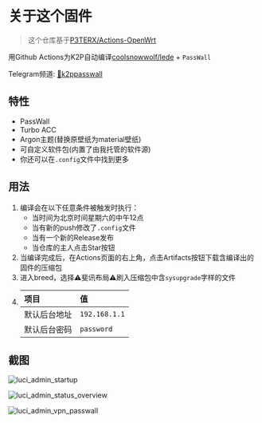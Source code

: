# 关于这个固件

> 这个仓库基于[P3TERX/Actions-OpenWrt](https://github.com/P3TERX/Actions-OpenWrt)

用Github Actions为K2P自动编译[coolsnowwolf/lede](https://github.com/coolsnowwolf/lede) + `PassWall`

Telegram频道: [🚀k2ppasswall](https://t.me/k2ppasswall)

## 特性

* PassWall
* Turbo ACC
* Argon主题\(替换原壁纸为material壁纸\)
* 可自定义软件包\(内置了由我托管的软件源\)
* 你还可以在`.config`文件中找到更多

## 用法

1. 编译会在以下任意条件被触发时执行：
   * 当时间为北京时间星期六的中午12点
   * 当有新的push修改了`.config`文件
   * 当有一个新的Release发布
   * 当仓库的主人点击Star按钮
2. 当编译完成后，在Actions页面的右上角，点击Artifacts按钮下载含编译出的固件的压缩包
3. 进入breed，选择⚠️斐讯布局⚠️刷入压缩包中含`sysupgrade`字样的文件
4. | 项目 | 值 |
   | :--- | :--- |
   | 默认后台地址 | `192.168.1.1` |
   | 默认后台密码 | `password` |

## 截图

![luci\_admin\_startup](https://i.loli.net/2020/04/26/1VbCRDQelrqWnGd.png)

![luci\_admin\_status\_overview](https://i.loli.net/2020/04/26/6TCfqUzPX9aLjyk.png)

![luci\_admin\_vpn\_passwall](https://i.loli.net/2020/04/26/PSBUohxAJr16tQF.png)

